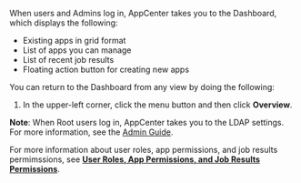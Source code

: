 When users and Admins log in, AppCenter takes you to the Dashboard, which displays the following: 

* Existing apps in grid format
* List of apps you can manage
* List of recent job results
* Floating action button for creating new apps

You can return to the Dashboard from any view by doing the following:

1. In the upper-left corner, click the menu button and then click **Overview**.

**Note**: When Root users log in, AppCenter takes you to the LDAP settings. For more information, see the [Admin Guide](../admin-guide/index.md).

For more information about user roles, app permissions, and job results permimssions, see **[User Roles, App Permissions, and Job Results Permissions](app-permission-user-role.md)**.
